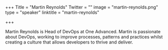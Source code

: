 +++
Title = "Martin Reynolds"
Twitter = ""
image = "martin-reynolds.png"
type = "speaker"
linktitle = "martin-reynolds"

+++

Martin Reynolds is Head of DevOps at One Advanced. Martin is passionate about DevOps, working to improve processes, patterns and practices whilst creating a culture that allows developers to thrive and deliver.
